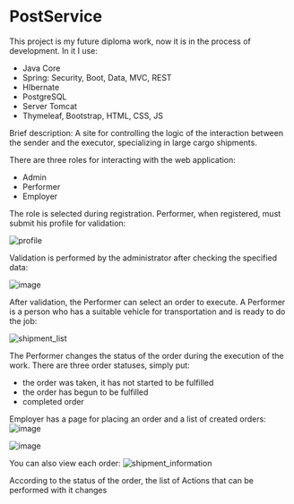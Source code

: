 # PostService

This project is my future diploma work, now it is in the process of development.
In it I use:
- Java Core
- Spring: Security, Boot, Data, MVC, REST
- HIbernate
- PostgreSQL
- Server Tomcat
- Thymeleaf, Bootstrap, HTML, CSS, JS

Brief description:
A site for controlling the logic of the interaction between the sender and the executor, specializing in large cargo shipments.

There are three roles for interacting with the web application:
- Admin
- Performer
- Employer

The role is selected during registration. Performer, when registered, must submit his profile for validation:

![profile](https://user-images.githubusercontent.com/62800741/225065425-1c028065-e76e-4e5c-aab6-83bdc44bc468.PNG)

Validation is performed by the administrator after checking the specified data:

![image](https://user-images.githubusercontent.com/62800741/225066223-e1b1aae4-cdca-40f2-9435-aa139004064a.png)

After validation, the Performer can select an order to execute. A Performer is a person who has a suitable vehicle for transportation and is ready to do the job:

![shipment_list](https://user-images.githubusercontent.com/62800741/225066751-adf15da4-574a-4ba5-be98-f2c0e40c096e.PNG)

The Performer changes the status of the order during the execution of the work.
There are three order statuses, simply put:
- the order was taken, it has not started to be fulfilled
- the order has begun to be fulfilled
- completed order

Employer has a page for placing an order and a list of created orders:
![image](https://user-images.githubusercontent.com/62800741/225068524-aab001e9-7c23-4987-8580-1b54cc40a13a.png)

![image](https://user-images.githubusercontent.com/62800741/225068596-4686233e-9c8e-441b-8645-8d85dcf0481c.png)

You can also view each order:
![shipment_information](https://user-images.githubusercontent.com/62800741/225068306-a16f52da-46d6-4445-8e75-c51053355e4a.PNG)

According to the status of the order, the list of Actions that can be performed with it changes


